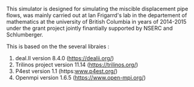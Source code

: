 This simulator is designed for simulating the miscible displacement pipe flows, was mainly carried out at Ian Frigarrd's lab in the 
departement of mathematics at the university of British Columbia in years of 2014-2015 under the grant project jointly finantially supported by NSERC and Schlumberger.

This is based on the the several libraies :

1. deal.II version 8.4.0 (https://dealii.org/)
2. Trilinos project version 11.14 (https://trilinos.org/)  
3. P4est version 1.1 (https:www.p4est.org/)
4. Openmpi version 1.6.5 (https://www.open-mpi.org/)

 
